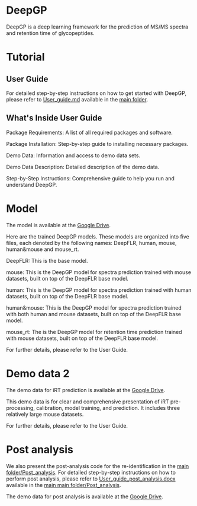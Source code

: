 # DeepGP
DeepGP is a deep learning framework for the prediction of MS/MS spectra and retention time of glycopeptides. 
# Tutorial
## User Guide
For detailed step-by-step instructions on how to get started with DeepGP, please refer to [User_guide.md](https://github.com/yuz2011/DeepGP/blob/main/User_guide.md) available in the [main folder]().

## What's Inside User Guide

Package Requirements: A list of all required packages and software.

Package Installation: Step-by-step guide to installing necessary packages.

Demo Data: Information and access to demo data sets.

Demo Data Description: Detailed description of the demo data.

Step-by-Step Instructions: Comprehensive guide to help you run and understand DeepGP.

# Model
The model is available at the [Google Drive](https://drive.google.com/drive/folders/1J4CKnsrikETNgcLj9xL5eRjWqC0oQx8Q). 

Here are the trained DeepGP models. These models are organized into five files, each denoted by the following names: DeepFLR, human, mouse, human&mouse and mouse_rt.

DeepFLR: This is the base model.

mouse: This is the DeepGP model for spectra prediction trained with mouse datasets, built on top of the DeepFLR base model.

human: This is the DeepGP model for spectra prediction trained with human datasets, built on top of the DeepFLR base model.

human&mouse: This is the DeepGP model for spectra prediction trained with both human and mouse datasets, built on top of the DeepFLR base model.

mouse_rt: The is the DeepGP model for retention time prediction trained with mouse datasets, built on top of the DeepFLR base model.

For further details, please refer to the User Guide.

# Demo data 2
The demo data for iRT prediction is available at the [Google Drive](https://drive.google.com/drive/folders/1ysrME3schgZHtxB4JL114MrvyNnXx6_k). 

This demo data is for clear and comprehensive presentation of iRT pre-processing, calibration, model training, and prediction. It includes three relatively large mouse datasets.

For further details, please refer to the User Guide.

# Post analysis
We also present the post-analysis code for the re-identification in the [main folder/Post_analysis](). For detailed step-by-step instructions on how to perform post analysis, please refer to [User_guide_post_analysis.docx]() available in the [main main folder/Post_analysis]().

The demo data for post analysis is available at the [Google Drive](https://drive.google.com/drive/folders/1FGRUSyV-_pBYnTG8tqaY2594TSKY8e-9). 
